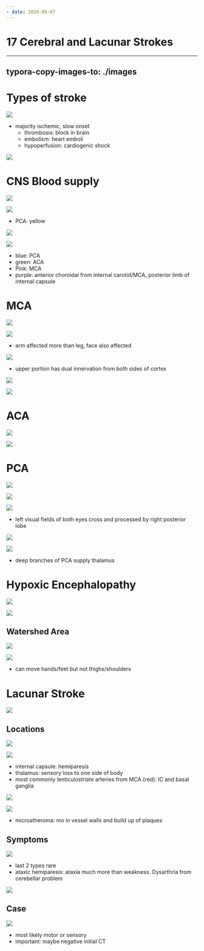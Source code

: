 ```yaml
---
- date: 2020-09-07
---
```


# 17 Cerebral and Lacunar Strokes
---

## typora-copy-images-to: ./images

# Types of stroke

![](https://photos.thisispiggy.com/file/wikiFiles/62830F37-F571-4F35-8E69-3A9E6D55E45F.jpg)

- majority ischemic, slow onset
	- thrombosis: block in brain
	- embolism: heart emboli
	- hypoperfusion: cardiogenic shock

![](https://photos.thisispiggy.com/file/wikiFiles/16B32595-CA63-42E8-8702-F1E3CA0E6BB0.jpg)

# CNS Blood supply

![](https://photos.thisispiggy.com/file/wikiFiles/CF60EDB0-DA7C-4E17-A599-F6F29B88B13F.jpg)

![](https://photos.thisispiggy.com/file/wikiFiles/935454FF-0CE2-4E5A-BDC7-92F7C69FBA68.jpg)

- PCA: yellow

![](https://photos.thisispiggy.com/file/wikiFiles/807E8ADC-B9A4-425E-B146-927DBCC8069A.jpg)

![](https://photos.thisispiggy.com/file/wikiFiles/182710A2-7B1F-4058-86FE-3895A8594881.jpg)

- blue: PCA
- green: ACA
- Pink: MCA
- purple: anterior choroidal from internal carotid/MCA, posterior limb of internal capsule

# MCA

![](https://photos.thisispiggy.com/file/wikiFiles/9C4DDDAA-6CB7-4995-8872-729E0DE6AB72.jpg)

![](https://photos.thisispiggy.com/file/wikiFiles/3BEABF9A-3144-4A93-8104-A74DAC96F0D4.jpg)

- arm affected more than leg, face also affected

![](https://photos.thisispiggy.com/file/wikiFiles/D3718BFF-4C27-4B0E-ABD8-39743B341D57.jpg)

- upper portion has dual innervation from both sides of cortex

![](https://photos.thisispiggy.com/file/wikiFiles/71A671A3-5357-4C1E-AC45-FBEAD6204046.jpg)

![](https://photos.thisispiggy.com/file/wikiFiles/3B4990FA-4282-4FEA-9D31-9D2DE12B98AC.jpg)

# ACA

![](https://photos.thisispiggy.com/file/wikiFiles/00FBE1DA-6C49-4D4D-8AE7-C8C73F39992E.jpg)

![](https://photos.thisispiggy.com/file/wikiFiles/A3143801-7A2A-4F10-891D-DC4AEB2326A5.jpg)

# PCA

![](https://photos.thisispiggy.com/file/wikiFiles/9DEFA032-F1D0-492A-98EF-5E3FFD7A6393.jpg)

![](https://photos.thisispiggy.com/file/wikiFiles/29886421-D09C-4216-8E68-70DFBB221049.jpg)

![](https://photos.thisispiggy.com/file/wikiFiles/00E02026-2FF5-455C-B5B3-5C29184417A9.jpg)

- left visual fields of both eyes cross and processed by right posterior lobe

![](https://photos.thisispiggy.com/file/wikiFiles/05D1A39B-96EE-4EFA-9B83-828F992BF17F.jpg)

![](https://photos.thisispiggy.com/file/wikiFiles/F0902F90-527D-42B5-83FE-D4DB6743CB37.jpg)

- deep branches of PCA supply thalamus

# Hypoxic Encephalopathy

![](https://photos.thisispiggy.com/file/wikiFiles/33134AB7-A7B3-43AC-8E49-6246EB76D7F3.jpg)

![](https://photos.thisispiggy.com/file/wikiFiles/5193914A-B6BD-450A-8DD1-2E61BACF9AE1.jpg)

## Watershed Area

![](https://photos.thisispiggy.com/file/wikiFiles/78361608-DD94-41E5-AF18-0544596DA89C.jpg)

![](https://photos.thisispiggy.com/file/wikiFiles/C8882BB5-26EB-4901-BCB7-10794AD353D3.jpg)

- can move hands/feet but not thighs/shoulders

# Lacunar Stroke

![](https://photos.thisispiggy.com/file/wikiFiles/4DB38EC0-91B9-40AD-8F70-AEB506D5D5A3.jpg)

## Locations

![](https://photos.thisispiggy.com/file/wikiFiles/83DA0FE9-D517-4E3F-AC14-5F473E02AEE7.jpg)

![](https://photos.thisispiggy.com/file/wikiFiles/D703B6D0-8809-49FA-BBD4-B709ED891F1F.jpg)

- internal capsule: hemiparesis
- thalamus: sensory loss to one side of body
- most commonly lenticulostriate arteries from MCA (red): IC and basal ganglia

![](https://photos.thisispiggy.com/file/wikiFiles/5734380B-94A8-4F38-8257-DAA688DCA612.jpg)

![](https://photos.thisispiggy.com/file/wikiFiles/C3D42AA3-B03B-44D6-B085-A6CDA2FFBF77.jpg)

- microatheroma: mo in vessel walls and build up of plaques

## Symptoms

![](https://photos.thisispiggy.com/file/wikiFiles/55E0144A-DDF4-47B3-A96A-3CD29BD544DF.jpg)

- last 2 types rare
- ataxic hemiparesis: ataxia much more than weakness. Dysarthria from cerebellar problem

![](https://photos.thisispiggy.com/file/wikiFiles/D33D2EA0-F7FA-4C3C-AD04-3E9865982D11.jpg)

## Case

![](https://photos.thisispiggy.com/file/wikiFiles/5D276CAA-19A7-483C-BADE-3CDCBE0A6553.jpg)

- most likely motor or sensory
- important: maybe negative initial CT
